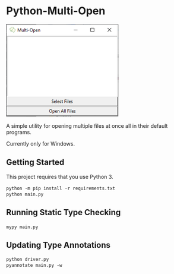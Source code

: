 # Python-Multi-Open

![Main UI](main_ui.PNG)

A simple utility for opening multiple files at once all in their default programs.

Currently only for Windows.

## Getting Started
This project requires that you use Python 3.
```
python -m pip install -r requirements.txt
python main.py
```

## Running Static Type Checking
```
mypy main.py
```

## Updating Type Annotations
```
python driver.py
pyannotate main.py -w
```
